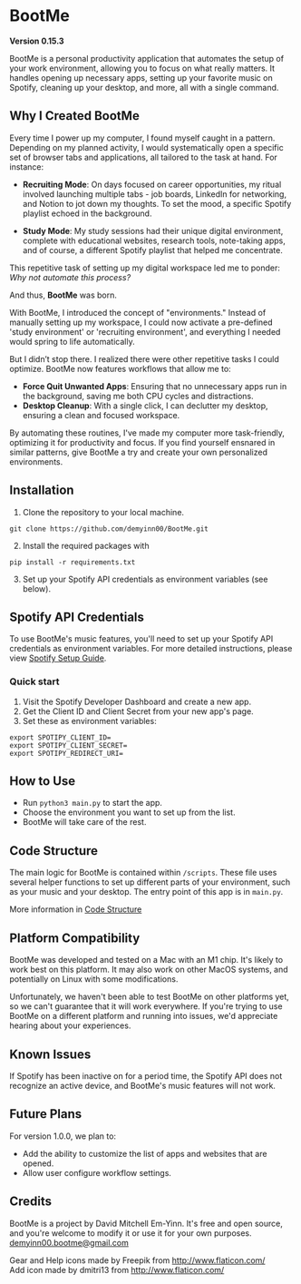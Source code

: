 # BootMe
**Version 0.15.3**

BootMe is a personal productivity application that automates the setup of your work environment, allowing you to focus on what really matters. It handles opening up necessary apps, setting up your favorite music on Spotify, cleaning up your desktop, and more, all with a single command.

## Why I Created BootMe
Every time I power up my computer, I found myself caught in a pattern. Depending on my planned activity, I would systematically open a specific set of browser tabs and applications, all tailored to the task at hand. For instance:

- **Recruiting Mode**: On days focused on career opportunities, my ritual involved launching multiple tabs - job boards, LinkedIn for networking, and Notion to jot down my thoughts. To set the mood, a specific Spotify playlist echoed in the background.
  
- **Study Mode**: My study sessions had their unique digital environment, complete with educational websites, research tools, note-taking apps, and of course, a different Spotify playlist that helped me concentrate.

This repetitive task of setting up my digital workspace led me to ponder: _Why not automate this process?_ 

And thus, **BootMe** was born.

With BootMe, I introduced the concept of "environments." Instead of manually setting up my workspace, I could now activate a pre-defined 'study environment' or 'recruiting environment', and everything I needed would spring to life automatically. 

But I didn’t stop there. I realized there were other repetitive tasks I could optimize. BootMe now features workflows that allow me to:
- **Force Quit Unwanted Apps**: Ensuring that no unnecessary apps run in the background, saving me both CPU cycles and distractions.
- **Desktop Cleanup**: With a single click, I can declutter my desktop, ensuring a clean and focused workspace.

By automating these routines, I've made my computer more task-friendly, optimizing it for productivity and focus. If you find yourself ensnared in similar patterns, give BootMe a try and create your own personalized environments.


## Installation
1. Clone the repository to your local machine.
```
git clone https://github.com/demyinn00/BootMe.git
```
2. Install the required packages with 
```
pip install -r requirements.txt
```
3. Set up your Spotify API credentials as environment variables (see below).

## Spotify API Credentials
To use BootMe's music features, you'll need to set up your Spotify API credentials as environment variables. For more detailed instructions, please view [Spotify Setup Guide](/doc/Spotify_Setup.md).

### Quick start
1. Visit the Spotify Developer Dashboard and create a new app.
2. Get the Client ID and Client Secret from your new app's page.
3. Set these as environment variables:
```
export SPOTIPY_CLIENT_ID=
export SPOTIPY_CLIENT_SECRET=
export SPOTIPY_REDIRECT_URI=
```

## How to Use
- Run `python3 main.py` to start the app.
- Choose the environment you want to set up from the list.
- BootMe will take care of the rest.

## Code Structure
The main logic for BootMe is contained within `/scripts`. These file uses several helper functions to set up different parts of your environment, such as your music and your desktop. The entry point of this app is in `main.py`.

More information in [Code Structure](/doc/Code_Structure.md)

## Platform Compatibility
BootMe was developed and tested on a Mac with an M1 chip. It's likely to work best on this platform. It may also work on other MacOS systems, and potentially on Linux with some modifications.

Unfortunately, we haven't been able to test BootMe on other platforms yet, so we can't guarantee that it will work everywhere. If you're trying to use BootMe on a different platform and running into issues, we'd appreciate hearing about your experiences.

## Known Issues
If Spotify has been inactive on for a period time, the Spotify API does not recognize an active device, and BootMe's music features will not work. 

## Future Plans
For version 1.0.0, we plan to:

- Add the ability to customize the list of apps and websites that are opened.
- Allow user configure workflow settings.

## Credits
BootMe is a project by David Mitchell Em-Yinn. It's free and open source, and you're welcome to modify it or use it for your own purposes. demyinn00.bootme@gmail.com

Gear and Help icons made by Freepik from http://www.flaticon.com/ <br>
Add icon made by dmitri13 from http://www.flaticon.com/